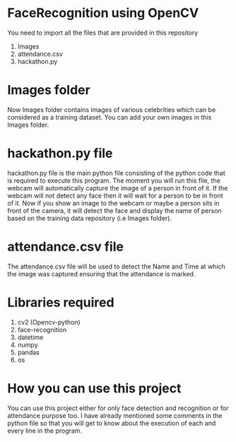 # FaceRecognition using OpenCV

You need to import all the files that are provided in this repository
1) Images
2) attendance.csv
3) hackathon.py

# Images folder
Now Images folder contains images of various celebrities which can be considered as a training dataset.
You can add your own images in this Images folder.

# hackathon.py file
hackathon.py file is the main python file consisting of the python code that is required to execute this program.
The moment you will run this file, the webcam will automatically capture the image of a person in front of it.
If the webcam will not detect any face then it will wait for a person to be in front of it.
Now if you show an image to the webcam or maybe a person sits in front of the camera, it will detect the face and
display the name of person based on the training data repository (i.e Images folder).

# attendance.csv file
The attendance.csv file will be used to detect the Name and Time at which the image was captured ensuring that the attendance is marked.

# Libraries required
1) cv2 (Opencv-python)
2) face-recognition
3) datetime
4) numpy
5) pandas
6) os

# How you can use this project
You can use this project either for only face detection and recognition or for attendance purpose too.
I have already mentioned some comments in the python file so that you will get to know about the execution 
of each and every line in the program.
